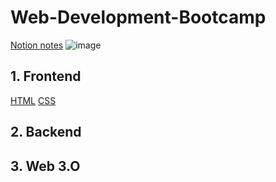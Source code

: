 # Web-Development-Bootcamp
[Notion notes](https://www.notion.so/WEB-DEVELOPMENT-eb356592631d42ae973991e3f0a7f4f7)
![image](https://user-images.githubusercontent.com/120945994/219944774-0897fc47-30de-4fe1-a562-8f3e61db536d.png)

## 1. Frontend
[HTML](https://github.com/NishitaErvantikar9/Frontend-Projects)
[CSS](https://github.com/NishitaErvantikar9/Frontend-Projects)

## 2. Backend

## 3. Web 3.O

